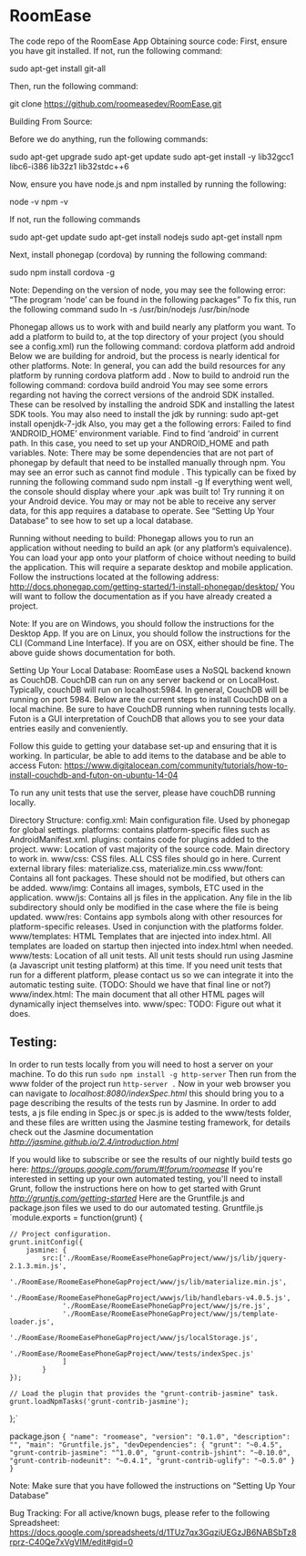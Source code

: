 # RoomEase
The code repo of the RoomEase App
Obtaining source code:
First, ensure you have git installed. If not, run the following command:

sudo apt-get install git-all
 
 Then, run the following command:

git clone https://github.com/roomeasedev/RoomEase.git

Building From Source:

Before we do anything, run the following commands:

sudo apt-get upgrade
sudo apt-get update
sudo apt-get install -y lib32gcc1 libc6-i386 lib32z1 lib32stdc++6

Now, ensure you have node.js and npm installed by running the following:

node -v
npm -v

If not, run the following commands

sudo apt-get update
sudo apt-get install nodejs
sudo apt-get install npm

Next, install phonegap (cordova) by running the following command:

sudo npm install cordova -g

Note: Depending on the version of node, you may see the following error:
“The program ‘node’ can be found in the following packages”
To fix this, run the following command
sudo ln -s /usr/bin/nodejs /usr/bin/node

Phonegap allows us to work with and build nearly any platform you want. To add a platform to build to, at the top directory of your project (you should see a config.xml) run the following command:
cordova platform add android Below we are building for android, but the process is nearly identical for other platforms.
Note: In general, you can add the build resources for any platform by running cordova platform add <platform>.
Now to build to android run the following command:
cordova build android
You may see some errors regarding not having the correct versions of the android SDK installed. These can be resolved by installing the android SDK and installing the latest SDK tools. You may also need to install the jdk by running:
sudo apt-get install openjdk-7-jdk
Also, you may get a the following errors: 
Failed to find ‘ANDROID_HOME’ environment variable.
Find to find ‘android’ in current path.
In this case, you need to set up your ANDROID_HOME and path variables.
Note: There may be some dependencies that are not part of phonegap by default that need to be installed manually through npm. You may see an error such as cannot find module <module>. This typically can be fixed by running the following command
sudo npm install -g <module>
If everything went well, the console should display where your .apk was built to! Try running it on your Android device. You may or may not be able to receive any server data, for this app requires a database to operate. See “Setting Up Your Database” to see how to set up a local database.

Running without needing to build:
Phonegap allows you to run an application without needing to build an apk (or any platform’s equivalence). You can load your app onto your platform of choice without needing to build the application. This will require a separate desktop and mobile application. Follow the instructions located at the following address:
http://docs.phonegap.com/getting-started/1-install-phonegap/desktop/
You will want to follow the documentation as if you have already created a project.

Note: If you are on Windows, you should follow the instructions for the Desktop App. If you are on Linux, you should follow the instructions for the CLI (Command Line Interface). If you are on OSX, either should be fine. The above guide shows documentation for both.   

 Setting Up Your Local Database:
RoomEase uses a NoSQL backend known as CouchDB. CouchDB can run on any server backend or on LocalHost. Typically, couchDB will run on localhost:5984. In general, CouchDB will be running on port 5984. Below are the current steps to install CouchDB on a local machine. Be sure to have CouchDB running when running tests locally. Futon is a GUI interpretation of CouchDB that allows you to see your data entries easily and conveniently.

Follow this guide to getting your database set-up and ensuring that it is working. In particular, be able to add items to the database and be able to access Futon:
https://www.digitalocean.com/community/tutorials/how-to-install-couchdb-and-futon-on-ubuntu-14-04

To run any unit tests that use the server, please have couchDB running locally.



Directory Structure:
config.xml: Main configuration file. Used by phonegap for global settings.
platforms: contains platform-specific files such as AndroidManifest.xml.
plugins: contains code for plugins added to the project.
www: Location of vast majority of the source code. Main directory to work in.
www/css:  CSS files. ALL CSS files should go in here. Current external library files: materialize.css, materialize.min.css
www/font: Contains all font packages. These should not be modified, but others can be added. 
www/img: Contains all images, symbols, ETC used in the application.
www/js: Contains all js files in the application. Any file in the lib subdirectory should only be modified in the case where the file is being updated.
www/res: Contains app symbols along with other resources for platform-specific releases. Used in conjunction with the platforms folder.
www/templates: HTML Templates that are injected into index.html. All templates are loaded on startup then injected into index.html when needed.
www/tests: Location of all unit tests. All unit tests should run using Jasmine (a Javascript unit testing platform) at this time. If you need unit tests that run for a different platform, please contact us so we can integrate it into the automatic testing suite. (TODO: Should we have that final line or not?)
www/index.html: The main document that all other HTML pages will dynamically inject themselves into.
www/spec: TODO: Figure out what it does. 

## Testing:
In order to run tests locally from you will need to host a server on your machine. To do this run
`sudo npm install -g http-server`
Then run from the www folder of the project run
`http-server .`
Now in your web browser you can navigate to *localhost:8080/indexSpec.html* this should bring you to a page describing the results of the tests run by Jasmine.
In order to add tests, a js file ending in Spec.js or spec.js is added to the www/tests folder, and these files are written using the Jasmine testing framework, for details check out the Jasmine documentation *http://jasmine.github.io/2.4/introduction.html*

If you would like to subscribe or see the results of our nightly build tests go here: *https://groups.google.com/forum/#!forum/roomease*
If you're interested in setting up your own automated testing, you'll need to install Grunt, follow the instructions here on how to get started with Grunt *http://gruntjs.com/getting-started* Here are the Gruntfile.js and package.json files we used to do our automated testing.
Gruntfile.js
`module.exports = function(grunt) {

    // Project configuration.
    grunt.initConfig({
        jasmine: {
            src:['./RoomEase/RoomeEasePhoneGapProject/www/js/lib/jquery-2.1.3.min.js',
                 './RoomEase/RoomeEasePhoneGapProject/www/js/lib/materialize.min.js',
                 './RoomEase/RoomeEasePhoneGapProject/wwwjs/lib/handlebars-v4.0.5.js',
                 './RoomEase/RoomeEasePhoneGapProject/www/js/re.js',
                 './RoomEase/RoomeEasePhoneGapProject/www/js/template-loader.js',
                 './RoomEase/RoomeEasePhoneGapProject/www/js/localStorage.js',
                 './RoomEase/RoomeEasePhoneGapProject/www/tests/indexSpec.js'
                 ]
            }
    });
    
    // Load the plugin that provides the "grunt-contrib-jasmine" task.
    grunt.loadNpmTasks('grunt-contrib-jasmine');  
};`

package.json
`{
  "name": "roomease",
  "version": "0.1.0",
  "description": "",
  "main": "Gruntfile.js",
  "devDependencies": {
    "grunt": "~0.4.5",
    "grunt-contrib-jasmine": "^1.0.0",
    "grunt-contrib-jshint": "~0.10.0",
    "grunt-contrib-nodeunit": "~0.4.1",
    "grunt-contrib-uglify": "~0.5.0"
  }
}`

Note: Make sure that you have followed the instructions on “Setting Up Your Database”

Bug Tracking:
For all active/known bugs, please refer to the following Spreadsheet:
https://docs.google.com/spreadsheets/d/1TUz7qx3GqziUEGzJB6NABSbTz8rprz-C40Qe7xVgVIM/edit#gid=0

